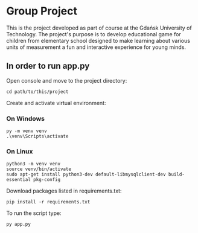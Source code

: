 # Group Project 
This is the project developed as part of course at the Gdańsk University of Technology. 
The project's purpose is to develop educational game for children from elementary school designed to make learning about various units of measurement a fun and interactive experience for young minds.

## In order to run app.py
Open console and move to the project directory:
```
cd path/to/this/project
```
Create and activate virtual environment:
### On Windows

```
py -m venv venv
.\venv\Scripts\activate
```
### On Linux
```
python3 -m venv venv
source venv/bin/activate
sudo apt-get install python3-dev default-libmysqlclient-dev build-essential pkg-config
```
Download packages listed in requirements.txt:
```
pip install -r requirements.txt
```
To run the script type:
```
py app.py
```
